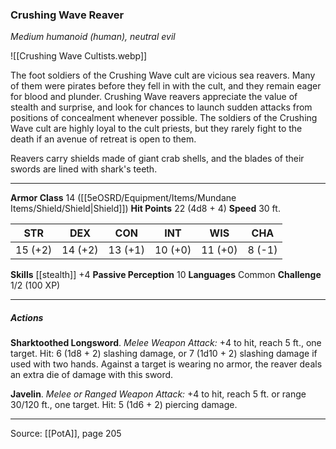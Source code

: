 ### Crushing Wave Reaver
_Medium humanoid (human), neutral evil_

![[Crushing Wave Cultists.webp]]

The foot soldiers of the Crushing Wave cult are vicious sea reavers. Many of them were pirates before they fell in with the cult, and they remain eager for blood and plunder. Crushing Wave reavers appreciate the value of stealth and surprise, and look for chances to launch sudden attacks from positions of concealment whenever possible. The soldiers of the Crushing Wave cult are highly loyal to the cult priests, but they rarely fight to the death if an avenue of retreat is open to them.

Reavers carry shields made of giant crab shells, and the blades of their swords are lined with shark's teeth.






---

**Armor Class** 14 ([[5eOSRD/Equipment/Items/Mundane Items/Shield/Shield|Shield]])
**Hit Points** 22 (4d8 + 4)
**Speed** 30 ft.

| STR     | DEX     | CON     | INT     | WIS     | CHA     |
|---------|---------|---------|---------|---------|---------|
| 15 (+2) | 14 (+2) | 13 (+1) | 10 (+0) | 11 (+0) | 8 (-1) |

**Skills** [[stealth]] +4
**Passive Perception** 10
**Languages** Common
**Challenge** 1/2 (100 XP)

---

##### Actions
**Sharktoothed Longsword**. _Melee Weapon Attack:_ +4 to hit, reach 5 ft., one target. Hit: 6 (1d8 + 2) slashing damage, or 7 (1d10 + 2) slashing damage if used with two hands. Against a target is wearing no armor, the reaver deals an extra die of damage with this sword.

**Javelin**. _Melee or Ranged Weapon Attack:_ +4 to hit, reach 5 ft. or range 30/120 ft., one target. Hit: 5 (1d6 + 2) piercing damage.


---

Source: [[PotA]], page 205
